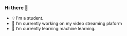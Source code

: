 ### Hi there 👋

- 💡 I'm a student.
- 🔭 I’m currently working on my video streaming plaform
- 🌱 I’m currently learning machine learning.
